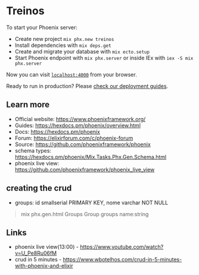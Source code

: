 # Treinos

To start your Phoenix server:

  * Create new project `mix phx.new treinos` 
  * Install dependencies with `mix deps.get`
  * Create and migrate your database with `mix ecto.setup`
  * Start Phoenix endpoint with `mix phx.server` or inside IEx with `iex -S mix phx.server`

Now you can visit [`localhost:4000`](http://localhost:4000) from your browser.

Ready to run in production? Please [check our deployment guides](https://hexdocs.pm/phoenix/deployment.html).

## Learn more

  * Official website: https://www.phoenixframework.org/
  * Guides: https://hexdocs.pm/phoenix/overview.html
  * Docs: https://hexdocs.pm/phoenix
  * Forum: https://elixirforum.com/c/phoenix-forum
  * Source: https://github.com/phoenixframework/phoenix
  * schema types: https://hexdocs.pm/phoenix/Mix.Tasks.Phx.Gen.Schema.html
  * phoenix live view: https://github.com/phoenixframework/phoenix_live_view


## creating the crud 
- groups: id smallserial PRIMARY KEY, nome varchar NOT NULL
> mix phx.gen.html Groups Group groups name:string


## Links
- phoenix live view(13:00) - https://www.youtube.com/watch?v=U_Pe8Ru06fM 
- crud in 5 minutes - https://www.wbotelhos.com/crud-in-5-minutes-with-phoenix-and-elixir